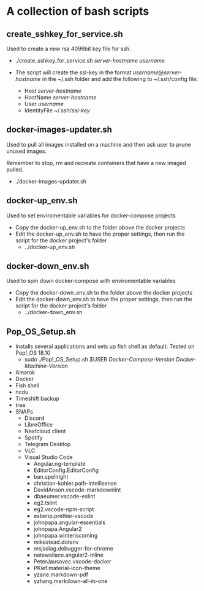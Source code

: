 # A collection of bash scripts

## create_sshkey_for_service.sh

Used to create a new rsa 4096bit key file for ssh.

* ./create_sshkey_for_service.sh *server-hostname* *username*

* The script will create the ssl-key in the format *username*@*server-hostname* in the ~/.ssh folder and add the following to ~/.ssh/config file:

  * Host *server-hostname*
  * HostName *server-hostname*
  * User *username*
  * IdentityFile ~/.ssh/*ssl-key*

## docker-images-updater.sh

Used to pull all images installed on a machine and then ask user to prune unused images.

Remember to stop, rm and recreate containers that have a new imaged pulled.

* ./docker-images-updater.sh

## docker-up_env.sh

Used to set enviromentable variables for docker-compose projects

* Copy the docker-up_env.sh to the folder above the docker projects
* Edit the docker-up_env.sh to have the proper settings, then run the script for the docker project's folder
  * ../docker-up_env.sh

## docker-down_env.sh

Used to spin down docker-compose with enviromentable variables

* Copy the docker-down_env.sh to the folder above the docker projects
* Edit the docker-down_env.sh to have the proper settings, then run the script for the docker project's folder
  * ../docker-down_env.sh

## Pop_OS_Setup.sh

* Installs several applications and sets up fish shell as default. Tested on Pop!_OS 18.10
  * sudo ./Pop!_OS_Setup.sh $USER *Docker-Compose-Version* *Docker-Machine-Version*
* Amarok
* Docker
* Fish shell
* ncdu
* Timeshift backup
* tree
* SNAPs
  * Discord
  * LibreOffice
  * Nextcloud client
  * Spotify
  * Telegram Desktop
  * VLC
  * Visual Studio Code
    * Angular.ng-template
    * EditorConfig.EditorConfig
    * ban.spellright
    * christian-kohler.path-intellisense
    * DavidAnson.vscode-markdownlint
    * dbaeumer.vscode-eslint
    * eg2.tslint
    * eg2.vscode-npm-script
    * esbenp.prettier-vscode
    * johnpapa.angular-essentials
    * johnpapa.Angular2
    * johnpapa.winteriscoming
    * mikestead.dotenv
    * msjsdiag.debugger-for-chrome
    * natewallace.angular2-inline
    * PeterJausovec.vscode-docker
    * PKief.material-icon-theme
    * yzane.markdown-pdf
    * yzhang.markdown-all-in-one
